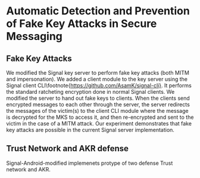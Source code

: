# Automatic Detection and Prevention of Fake Key Attacks in Secure Messaging


## Fake Key Attacks
We modified the Signal key server to perform fake key attacks (both MITM and impersonation). 
We added a client module to the key server using the Signal client CLI\footnote{https://github.com/AsamK/signal-cli}. 
It performs the standard ratcheting encryption done in normal Signal clients. 
We modified the server to hand out fake keys to clients. 
When the clients send encrypted messages to each other through the server, the server redirects the messages of the victim(s) to the client CLI module where the message is decrypted for the MKS to access it, and then re-encrypted and sent to the victim in the case of a MITM attack.
Our experiment demonstrates that fake key attacks are possible in the current Signal server implementation.

## Trust Network and AKR defense
Signal-Android-modified implemenets protype of two defense Trust network and AKR.
